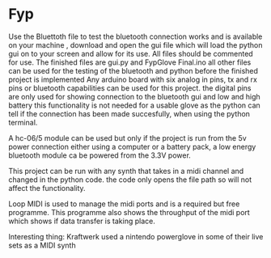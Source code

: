 # Fyp
Use the Bluettoth file to test the bluetooth connection works and is available on your machine ,
download and open the gui file which will load the python gui on to your screen and allow for its use.
All files should be commented for use.
The finished files are gui.py and FypGlove Final.ino all other files can be used for the testing of the bluetooth and python before the finished project is implemented
Any arduino board with six analog in pins, tx and rx pins or bluetooth capabilities can be used for this project.
the digital pins are only used for showing connection to the bluetooth gui and low and high battery this functionality is not needed for a usable glove as the python can tell if the connection has been made succesfully, when using the python terminal.

A hc-06/5 module can be used but only if the project is run from the 5v power connection either using a computer or a battery pack, a low energy bluetooth module ca be powered from the 3.3V power.

This project can be run with any synth that takes in a midi channel and changed in the python code. the code only opens the file path so will not affect the functionality.

Loop MIDI is used to manage the midi ports and is a required but free programme. This programme also shows the throughput of the midi port which shows if data transfer is taking place.

Interesting thing: Kraftwerk used a nintendo powerglove in some of their live sets as a MIDI synth

